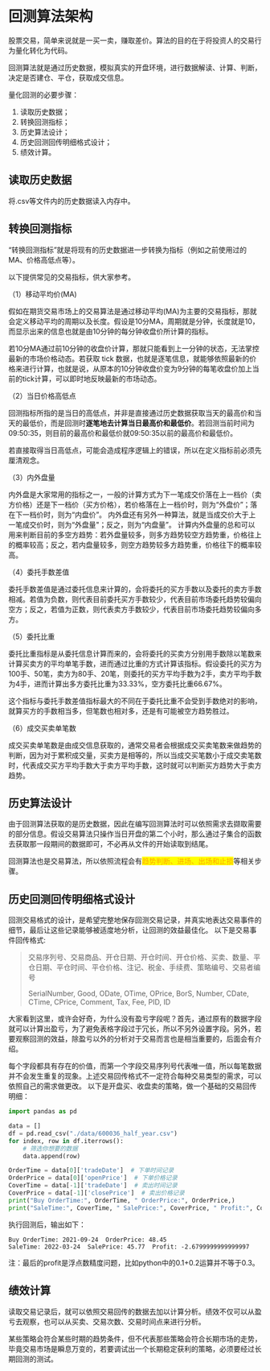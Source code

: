 # 回测算法架构

股票交易，简单来说就是一买一卖，赚取差价。算法的目的在于将投资人的交易行为量化转化为代码。

回测算法就是通过历史数据，模拟真实的开盘环境，进行数据解读、计算、判断，决定是否建仓、平仓，获取成交信息。

量化回测的必要步骤：

1. 读取历史数据；
2. 转换回测指标；
3. 历史算法设计；
4. 历史回测回传明细格式设计；
5. 绩效计算。

## 读取历史数据

将.csv等文件内的历史数据读入内存中。

## 转换回测指标

“转换回测指标”就是将现有的历史数据进一步转换为指标（例如之前使用过的MA、价格高低点等）。

以下提供常见的交易指标，供大家参考。

（1）移动平均价(MA)

假如在期货交易市场上的交易算法是通过移动平均(MA)为主要的交易指标，那就会定义移动平均的周期以及长度。假设是10分MA，周期就是分钟，长度就是10，而显示出来的信息也就是由10分钟的每分钟收盘价所计算的指标。&#x20;

若10分MA通过前10分钟的收盘价计算，那就只能看到上一分钟的状态，无法掌控最新的市场价格动态。若获取 tick 数据，也就是逐笔信息，就能够依照最新的价格来进行计算，也就是说，从原本的10分钟收盘价变为9分钟的每笔收盘价加上当前的tick计算，可以即时地反映最新的市场动态。&#x20;

（2）当日价格高低点

回测指标所指的是当日的高低点，并非是直接通过历史数据获取当天的最高价和当天的最低价，而是回测时**逐笔地去计算当日最高价和最低价**。若回测当前时间为09:50:35，则目前的最高价和最低价就09:50:35以前的最高价和最低价。&#x20;

若直接取得当日高低点，可能会造成程序逻辑上的错误，所以在定义指标前必须先厘清观念。&#x20;

（3）内外盘量

内外盘是大家常用的指标之一，一般的计算方式为下一笔成交价落在上一档价（卖方价格）还是下一档价（买方价格），若价格落在上一档价时，则为“外盘价”；落在下一档价时，则为“内盘价”。 内外盘还有另外一种算法，就是当成交价大于上一笔成交价时，则为“外盘量"；反之，则为“内盘量”。 计算内外盘量的总和可以用来判断目前的多空方趋势：若外盘量较多，则多方趋势较空方趋势重，价格往上的概率较高；反之，若内盘量较多，则空方趋势较多方趋势重，价格往下的概率较高。

（4）委托手数差值

委托手数差值是通过委托信息来计算的，会将委托的买方手数以及委托的卖方手数相减。若值为负数，则代表目前委托买方手数较少，代表目前市场委托趋势较偏向空方；反之，若值为正数，则代表卖方手数较少，代表目前市场委托趋势较偏向多方。

（5）委托比重

委托比重指标是从委托信息计算而来的，会将委托的买卖方分别用手数除以笔数来计算买卖方的平均单笔手数，进而通过比重的方式计算该指标。假设委托的买方为100手、50笔，卖方为80手、20笔，则委托的买方平均手数为2手，卖方平均手数为4手，进而计算出多方委托比重为33.33%，空方委托比重66.67%。&#x20;

这个指标与委托手数差值指标最大的不同在于委托比重不会受到手数绝对的影响，就算买方的手数相当多，但笔数也相对多，还是有可能被空方趋势胜过。

（6）成交买卖单笔数

成交买卖单笔数是由成交信息获取的，通常交易者会根据成交买卖笔数来做趋势的判断，因为对于累积成交量，买卖方是相等的，所以当成交买笔数小于成交卖笔数时，代表成交买方平均手数大于卖方平均手数，这时就可以判断买方趋势大于卖方趋势。

## 历史算法设计

由于回测算法获取的是历史数据，因此在编写回测算法时可以依照需求去撷取需要的部分信息。假设交易算法只操作当日开盘的第二个小时，那么通过子集合的函数去获取那一段期间的数据即可，不必再从文件的开始读取到结尾。&#x20;

回测算法也是交易算法，所以依照流程会有<mark style="color:orange;">趋势判断、进场、出场和止损</mark>等相关步骤。

## 历史回测回传明细格式设计

回测交易格式的设计，是希望完整地保存回测交易记录，并真实地表达交易事件的细节，最后让这些记录能够被适度地分析，让回测的效益最佳化。 以下是交易事件回传格式:&#x20;

> 交易序列号、交易商品、开仓日期、开仓时间、开仓价格、买卖、数量、平仓日期、平仓时间、平仓价格、注记、税金、手续费、策略编号、交易者编号
>
> SerialNumber, Good, ODate, OTime, OPrice, BorS, Number, CDate, CTime, CPrice, Comment, Tax, Fee, PID, ID

大家看到这里，或许会好奇，为什么没有盈亏字段呢？首先，通过原有的数据字段就可以计算出盈亏，为了避免表格字段过于冗长，所以不另外设置字段。另外，若要观察回测的效益，除盈亏以外的分析对于交易而言也是相当重要的，后面会有介绍。

每个字段都具有存在的价值，而第一个字段交易序列号代表唯一值，所以每笔数据并不会发生重复的现象。上述交易回传格式不一定符合每种交易类型的需求，可以依照自己的需求做更改。 以下是开盘买、收盘卖的策略，做一个基础的交易回传明细：

```python
import pandas as pd

data = []
df = pd.read_csv("./data/600036_half_year.csv")
for index, row in df.iterrows():
    # 筛选你想要的数据
    data.append(row)

OrderTime = data[0]['tradeDate']  # 下单时间记录
OrderPrice = data[0]['openPrice']  # 下单价格记录
CoverTime = data[-1]['tradeDate']  # 卖出时间记录
CoverPrice = data[-1]['closePrice']  # 卖出价格记录
print("Buy OrderTime:", OrderTime, " OrderPrice:", OrderPrice,)
print("SaleTime:", CoverTime, " SalePrice:", CoverPrice, " Profit:", CoverPrice-OrderPrice)
```

执行回测后，输出如下：

```
Buy OrderTime: 2021-09-24  OrderPrice: 48.45
SaleTime: 2022-03-24  SalePrice: 45.77  Profit: -2.6799999999999997
```

注：最后的profit是浮点数精度问题，比如python中的0.1+0.2运算并不等于0.3。

## 绩效计算

读取交易记录后，就可以依照交易回传的数据去加以计算分析。绩效不仅可以从盈亏去观察，也可以从买卖、交易次数、交易时间点来进行分析。

某些策略会符合某些时期的趋势条件，但不代表那些策略会符合长期市场的走势，毕竟交易市场是瞬息万变的，若要调试出一个长期稳定获利的策略，必须要经过长期回测的测试。&#x20;
